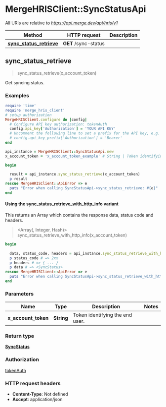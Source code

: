 # MergeHRISClient::SyncStatusApi

All URIs are relative to *https://api.merge.dev/api/hris/v1*

| Method | HTTP request | Description |
| ------ | ------------ | ----------- |
| [**sync_status_retrieve**](SyncStatusApi.md#sync_status_retrieve) | **GET** /sync-status |  |


## sync_status_retrieve

> <SyncStatus> sync_status_retrieve(x_account_token)



Get syncing status.

### Examples

```ruby
require 'time'
require 'merge_hris_client'
# setup authorization
MergeHRISClient.configure do |config|
  # Configure API key authorization: tokenAuth
  config.api_key['Authorization'] = 'YOUR API KEY'
  # Uncomment the following line to set a prefix for the API key, e.g. 'Bearer' (defaults to nil)
  # config.api_key_prefix['Authorization'] = 'Bearer'
end

api_instance = MergeHRISClient::SyncStatusApi.new
x_account_token = 'x_account_token_example' # String | Token identifying the end user.

begin
  
  result = api_instance.sync_status_retrieve(x_account_token)
  p result
rescue MergeHRISClient::ApiError => e
  puts "Error when calling SyncStatusApi->sync_status_retrieve: #{e}"
end
```

#### Using the sync_status_retrieve_with_http_info variant

This returns an Array which contains the response data, status code and headers.

> <Array(<SyncStatus>, Integer, Hash)> sync_status_retrieve_with_http_info(x_account_token)

```ruby
begin
  
  data, status_code, headers = api_instance.sync_status_retrieve_with_http_info(x_account_token)
  p status_code # => 2xx
  p headers # => { ... }
  p data # => <SyncStatus>
rescue MergeHRISClient::ApiError => e
  puts "Error when calling SyncStatusApi->sync_status_retrieve_with_http_info: #{e}"
end
```

### Parameters

| Name | Type | Description | Notes |
| ---- | ---- | ----------- | ----- |
| **x_account_token** | **String** | Token identifying the end user. |  |

### Return type

[**SyncStatus**](SyncStatus.md)

### Authorization

[tokenAuth](../README.md#tokenAuth)

### HTTP request headers

- **Content-Type**: Not defined
- **Accept**: application/json

